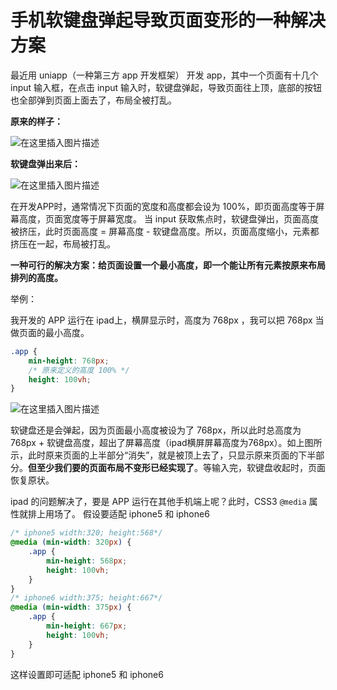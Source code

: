 # 手机软键盘弹起导致页面变形的一种解决方案
最近用 uniapp（一种第三方 app 开发框架） 开发 app，其中一个页面有十几个 input 输入框，在点击 input 输入时，软键盘弹起，导致页面往上顶，底部的按钮也全部弹到页面上面去了，布局全被打乱。

**原来的样子：**

![在这里插入图片描述](https://github.com/woai3c/Front-end-articles/blob/master/imgs/keyboard1.png)

**软键盘弹出来后：**

![在这里插入图片描述](https://github.com/woai3c/Front-end-articles/blob/master/imgs/keyboard2.png)

在开发APP时，通常情况下页面的宽度和高度都会设为 100%，即页面高度等于屏幕高度，页面宽度等于屏幕宽度。
当 input 获取焦点时，软键盘弹出，页面高度被挤压，此时页面高度 = 屏幕高度 - 软键盘高度。所以，页面高度缩小，元素都挤压在一起，布局被打乱。

**一种可行的解决方案：给页面设置一个最小高度，即一个能让所有元素按原来布局排列的高度。**

举例：

我开发的 APP 运行在 ipad上，横屏显示时，高度为 768px ，我可以把 768px 当做页面的最小高度。

```css
.app {
	min-height: 768px;
	/* 原来定义的高度 100% */
	height: 100vh;
}
```

![在这里插入图片描述](https://github.com/woai3c/Front-end-articles/blob/master/imgs/keyboard3.png)

软键盘还是会弹起，因为页面最小高度被设为了 768px，所以此时总高度为 768px + 软键盘高度，超出了屏幕高度（ipad横屏屏幕高度为768px）。如上图所示，此时原来页面的上半部分“消失”，就是被顶上去了，只显示原来页面的下半部分。**但至少我们要的页面布局不变形已经实现了**。等输入完，软键盘收起时，页面恢复原状。

ipad 的问题解决了，要是 APP 运行在其他手机端上呢？此时，CSS3 `@media` 属性就排上用场了。
假设要适配 iphone5 和 iphone6

```css
/* iphone5 width:320; height:568*/
@media (min-width: 320px) {
	.app {
		min-height: 568px;
		height: 100vh;
	}
}
/* iphone6 width:375; height:667*/
@media (min-width: 375px) {
	.app {
		min-height: 667px;
		height: 100vh;
	}
}
```

这样设置即可适配 iphone5 和 iphone6
